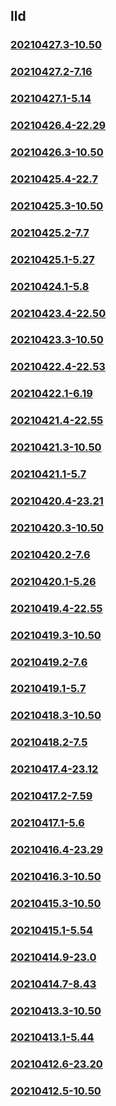## lld

### [20210427.3-10.50](20210427.3-10.50/index.md)
### [20210427.2-7.16](20210427.2-7.16/index.md)
### [20210427.1-5.14](20210427.1-5.14/index.md)
### [20210426.4-22.29](20210426.4-22.29/index.md)
### [20210426.3-10.50](20210426.3-10.50/index.md)
### [20210425.4-22.7](20210425.4-22.7/index.md)
### [20210425.3-10.50](20210425.3-10.50/index.md)
### [20210425.2-7.7](20210425.2-7.7/index.md)
### [20210425.1-5.27](20210425.1-5.27/index.md)
### [20210424.1-5.8](20210424.1-5.8/index.md)
### [20210423.4-22.50](20210423.4-22.50/index.md)
### [20210423.3-10.50](20210423.3-10.50/index.md)
### [20210422.4-22.53](20210422.4-22.53/index.md)
### [20210422.1-6.19](20210422.1-6.19/index.md)
### [20210421.4-22.55](20210421.4-22.55/index.md)
### [20210421.3-10.50](20210421.3-10.50/index.md)
### [20210421.1-5.7](20210421.1-5.7/index.md)
### [20210420.4-23.21](20210420.4-23.21/index.md)
### [20210420.3-10.50](20210420.3-10.50/index.md)
### [20210420.2-7.6](20210420.2-7.6/index.md)
### [20210420.1-5.26](20210420.1-5.26/index.md)
### [20210419.4-22.55](20210419.4-22.55/index.md)
### [20210419.3-10.50](20210419.3-10.50/index.md)
### [20210419.2-7.6](20210419.2-7.6/index.md)
### [20210419.1-5.7](20210419.1-5.7/index.md)
### [20210418.3-10.50](20210418.3-10.50/index.md)
### [20210418.2-7.5](20210418.2-7.5/index.md)
### [20210417.4-23.12](20210417.4-23.12/index.md)
### [20210417.2-7.59](20210417.2-7.59/index.md)
### [20210417.1-5.6](20210417.1-5.6/index.md)
### [20210416.4-23.29](20210416.4-23.29/index.md)
### [20210416.3-10.50](20210416.3-10.50/index.md)
### [20210415.3-10.50](20210415.3-10.50/index.md)
### [20210415.1-5.54](20210415.1-5.54/index.md)
### [20210414.9-23.0](20210414.9-23.0/index.md)
### [20210414.7-8.43](20210414.7-8.43/index.md)
### [20210413.3-10.50](20210413.3-10.50/index.md)
### [20210413.1-5.44](20210413.1-5.44/index.md)
### [20210412.6-23.20](20210412.6-23.20/index.md)
### [20210412.5-10.50](20210412.5-10.50/index.md)

